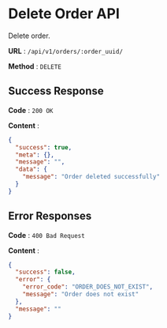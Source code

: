 # Delete Order API

Delete order.

**URL** : `/api/v1/orders/:order_uuid/`

**Method** : `DELETE`

## Success Response

**Code** : `200 OK`

**Content** :

```json
{
  "success": true,
  "meta": {},
  "message": "",
  "data": {
    "message": "Order deleted successfully"
  }
}
```

## Error Responses

**Code** : `400 Bad Request`

**Content** :
```json
{
  "success": false,
  "error": {
    "error_code": "ORDER_DOES_NOT_EXIST",
    "message": "Order does not exist"
  },
  "message": ""
}
```
